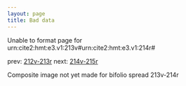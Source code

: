 ```yaml
---
layout: page
title: Bad data
---
```


Unable to format page for urn:cite2:hmt:e3.v1:213v#urn:cite2:hmt:e3.v1:214r#

prev: [212v-213r](../212v-213r/) next: [214v-215r](../214v-215r/)

Composite image not yet made for bifolio spread 213v-214r

